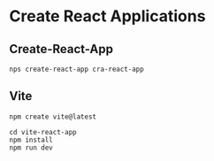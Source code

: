 # Create React Applications


## Create-React-App 

```
nps create-react-app cra-react-app
```


## Vite

```
npm create vite@latest

cd vite-react-app
npm install 
npm run dev
```